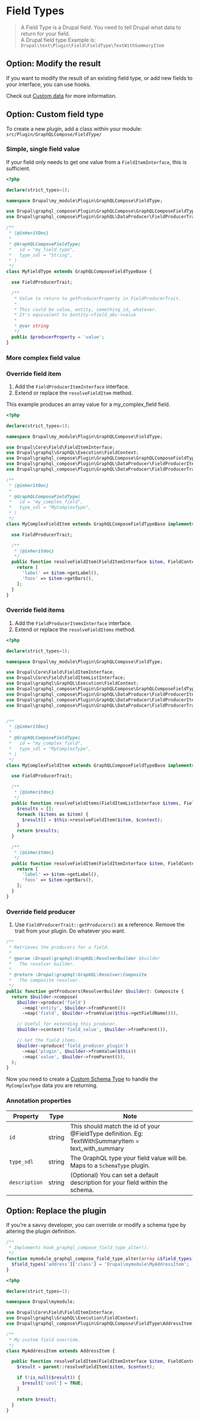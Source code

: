 # Field Types

> A Field Type is a Drupal field. You need to tell Drupal what data to return for your field.\
> A Drupal field type Example is: `Drupal\text\Plugin\Field\FieldType\TextWithSummaryItem`

## Option: Modify the result

If you want to modify the result of an existing field type, or add new fields to your interface, you can use hooks.

Check out [Custom data](extending/custom_data.md) for more information.

## Option: Custom field type

To create a new plugin, add a class within your module: `src/Plugin/GraphQLCompose/FieldType/`

### Simple, single field value

If your field only needs to get one value from a `FieldItemInterface`, this is sufficient.

```php
<?php

declare(strict_types=1);

namespace Drupal\my_module\Plugin\GraphQLCompose\FieldType;

use Drupal\graphql_compose\Plugin\GraphQLCompose\GraphQLComposeFieldTypeBase;
use Drupal\graphql_compose\Plugin\GraphQL\DataProducer\FieldProducerTrait;

/**
 * {@inheritDoc}
 *
 * @GraphQLComposeFieldType(
 *   id = "my_field_type",
 *   type_sdl = "String",
 * )
 */
class MyFieldType extends GraphQLComposeFieldTypeBase {

  use FieldProducerTrait;

  /**
   * Value to return to getProducerProperty in FieldProducerTrait.
   *
   * This could be value, entity, something_id, whatever.
   * It's equivalent to $entity->field_abc->value
   *
   * @var string
   */
  public $producerProperty = 'value';
}
```

### More complex field value

<!-- tabs:start -->

### **Override field item**

1. Add the `FieldProducerItemInterface` interface.
2. Extend or replace the `resolveFieldItem` method.

This example produces an array value for a my_complex_field field.

```php
<?php

declare(strict_types=1);

namespace Drupal\my_module\Plugin\GraphQLCompose\FieldType;

use Drupal\Core\Field\FieldItemInterface;
use Drupal\graphql\GraphQL\Execution\FieldContext;
use Drupal\graphql_compose\Plugin\GraphQLCompose\GraphQLComposeFieldTypeBase;
use Drupal\graphql_compose\Plugin\GraphQL\DataProducer\FieldProducerItemInterface;
use Drupal\graphql_compose\Plugin\GraphQL\DataProducer\FieldProducerTrait;

/**
 * {@inheritDoc}
 *
 * @GraphQLComposeFieldType(
 *   id = "my_complex_field",
 *   type_sdl = "MyComplexType",
 * )
 */
class MyComplexFieldItem extends GraphQLComposeFieldTypeBase implements FieldProducerItemInterface {

  use FieldProducerTrait;

  /**
   * {@inheritdoc}
   */
  public function resolveFieldItem(FieldItemInterface $item, FieldContext $context) {
    return [
      'label' => $item->getLabel(),
      'foos' => $item->getBars(),
    ];
  }
}
```

### **Override field items**

1. Add the `FieldProducerItemsInterface` interface.
2. Extend or replace the `resolveFieldItems` method.

```php
<?php

declare(strict_types=1);

namespace Drupal\my_module\Plugin\GraphQLCompose\FieldType;

use Drupal\Core\Field\FieldItemInterface;
use Drupal\Core\Field\FieldItemListInterface;
use Drupal\graphql\GraphQL\Execution\FieldContext;
use Drupal\graphql_compose\Plugin\GraphQLCompose\GraphQLComposeFieldTypeBase;
use Drupal\graphql_compose\Plugin\GraphQL\DataProducer\FieldProducerItemInterface;
use Drupal\graphql_compose\Plugin\GraphQL\DataProducer\FieldProducerItemsInterface;
use Drupal\graphql_compose\Plugin\GraphQL\DataProducer\FieldProducerTrait;


/**
 * {@inheritDoc}
 *
 * @GraphQLComposeFieldType(
 *   id = "my_complex_field",
 *   type_sdl = "MyComplexType",
 * )
 */
class MyComplexFieldItem extends GraphQLComposeFieldTypeBase implements FieldProducerItemInterface, FieldProducerItemsInterface {

  use FieldProducerTrait;

  /**
   * {@inheritdoc}
   */
  public function resolveFieldItems(FieldItemListInterface $items, FieldContext $context): array {
    $results = [];
    foreach ($items as $item) {
      $result[] = $this->resolveFieldItem($item, $context);
    }
    return $results;
  }

  /**
   * {@inheritdoc}
   */
  public function resolveFieldItem(FieldItemInterface $item, FieldContext $context) {
    return [
      'label' => $item->getLabel(),
      'foos' => $item->getBars(),
    ];
  }
}
```

### **Override field producer**

1. Use `FieldProducerTrait::getProducers()` as a reference. Remove the trait from your plugin. Do whatever you want.

```php
/**
 * Retrieves the producers for a field.
 *
 * @param \Drupal\graphql\GraphQL\ResolverBuilder $builder
 *   The resolver builder.
 *
 * @return \Drupal\graphql\GraphQL\Resolver\Composite
 *   The composite resolver.
 */
public function getProducers(ResolverBuilder $builder): Composite {
  return $builder->compose(
    $builder->produce('field')
      ->map('entity', $builder->fromParent())
      ->map('field', $builder->fromValue($this->getFieldName())),

    // Useful for extending this producer.
    $builder->context('field_value', $builder->fromParent()),

    // Get the field items.
    $builder->produce('field_producer_plugin')
      ->map('plugin', $builder->fromValue($this))
      ->map('value', $builder->fromParent()),
  );
}
```

<!-- tabs:end -->

Now you need to create a [Custom Schema Type](extending/schema_type.md) to handle the `MyComplexType` data you are returning.

### Annotation properties

| Property      | Type   | Note                                                                                                |
| ------------- | ------ | --------------------------------------------------------------------------------------------------- |
| `id`          | string | This should match the id of your @FieldType definition. Eg: TextWithSummaryItem = text_with_summary |
| `type_sdl`    | string | The GraphQL type your field value will be. Maps to a `SchemaType` plugin.                           |
| `description` | string | (Optional) You can set a default description for your field within the schema.                      |

## Option: Replace the plugin

If you're a savvy developer, you can override or modify a schema type by altering the plugin definition.

```php
/**
 * Implements hook_graphql_compose_field_type_alter().
 */
function mymodule_graphql_compose_field_type_alter(array &$field_types) {
  $field_types['address']['class'] = 'Drupal\mymodule\MyAddressItem';
}
```

```php
<?php

declare(strict_types=1);

namespace Drupal\mymodule;

use Drupal\Core\Field\FieldItemInterface;
use Drupal\graphql\GraphQL\Execution\FieldContext;
use Drupal\graphql_compose\Plugin\GraphQLCompose\FieldType\AddressItem;

/**
 * My custom field override.
 */
class MyAddressItem extends AddressItem {

  public function resolveFieldItem(FieldItemInterface $item, FieldContext $context) {
    $result = parent::resolveFieldItem($item, $context);

    if (!is_null($result)) {
      $result['cool'] = TRUE;
    }

    return $result;
  }
}
```
